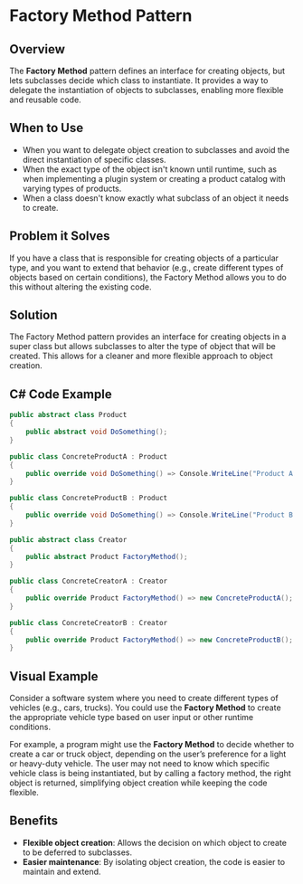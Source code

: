 # Factory Method Pattern

## Overview

The **Factory Method** pattern defines an interface for creating objects, but lets subclasses decide which class to instantiate. It provides a way to delegate the instantiation of objects to subclasses, enabling more flexible and reusable code.

## When to Use

- When you want to delegate object creation to subclasses and avoid the direct instantiation of specific classes.
- When the exact type of the object isn't known until runtime, such as when implementing a plugin system or creating a product catalog with varying types of products.
- When a class doesn't know exactly what subclass of an object it needs to create.

## Problem it Solves

If you have a class that is responsible for creating objects of a particular type, and you want to extend that behavior (e.g., create different types of objects based on certain conditions), the Factory Method allows you to do this without altering the existing code.

## Solution

The Factory Method pattern provides an interface for creating objects in a super class but allows subclasses to alter the type of object that will be created. This allows for a cleaner and more flexible approach to object creation.

## C# Code Example

``` C#
public abstract class Product
{
    public abstract void DoSomething();
}

public class ConcreteProductA : Product
{
    public override void DoSomething() => Console.WriteLine("Product A Action");
}

public class ConcreteProductB : Product
{
    public override void DoSomething() => Console.WriteLine("Product B Action");
}

public abstract class Creator
{
    public abstract Product FactoryMethod();
}

public class ConcreteCreatorA : Creator
{
    public override Product FactoryMethod() => new ConcreteProductA();
}

public class ConcreteCreatorB : Creator
{
    public override Product FactoryMethod() => new ConcreteProductB();
}
```

## Visual Example

Consider a software system where you need to create different types of vehicles (e.g., cars, trucks). You could use the **Factory Method** to create the appropriate vehicle type based on user input or other runtime conditions.

For example, a program might use the **Factory Method** to decide whether to create a car or truck object, depending on the user’s preference for a light or heavy-duty vehicle. The user may not need to know which specific vehicle class is being instantiated, but by calling a factory method, the right object is returned, simplifying object creation while keeping the code flexible.

## Benefits

- **Flexible object creation**: Allows the decision on which object to create to be deferred to subclasses.
- **Easier maintenance**: By isolating object creation, the code is easier to maintain and extend.
